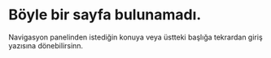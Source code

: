 # Böyle bir sayfa bulunamadı.

Navigasyon panelinden istediğin konuya veya üstteki başlığa tekrardan giriş yazısına dönebilirsinn.
